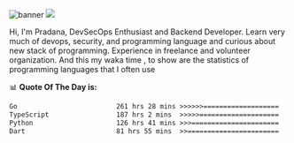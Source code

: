 ![banner](.github/banner-profile.jpeg)
<img src="https://user-images.githubusercontent.com/73097560/115834477-dbab4500-a447-11eb-908a-139a6edaec5c.gif"></p>

Hi, I'm Pradana, DevSecOps Enthusiast and Backend Developer. Learn very much of devops, security, and programming language and curious about new stack of programming. Experience in freelance and volunteer organization. And this my waka time , to show are the statistics of programming languages that I often use

📊 **Quote Of The Day is:**
<!--START_SECTION:waka-->

```txt
Go                         261 hrs 28 mins >>>>>>===================   25.59 %
TypeScript                 187 hrs 2 mins  >>>>>====================   18.30 %
Python                     126 hrs 41 mins >>>======================   12.40 %
Dart                       81 hrs 55 mins  >>=======================   08.02 %
```

<!--END_SECTION:waka-->
